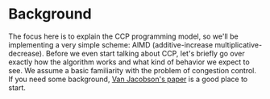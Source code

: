 # Background

The focus here is to explain the CCP programming model, so we'll be implementing a very simple scheme: AIMD (additive-increase multiplicative-decrease). Before we even start talking about CCP, let's briefly go over exactly how the algorithm works and what kind of behavior we expect to see. We assume a basic familiarity with the problem of congestion control. If you need some background, [Van Jacobson's paper](http://web.mit.edu/6.829/www/currentsemester/papers/vanjacobson-congavoid.pdf) is a good place to start.
